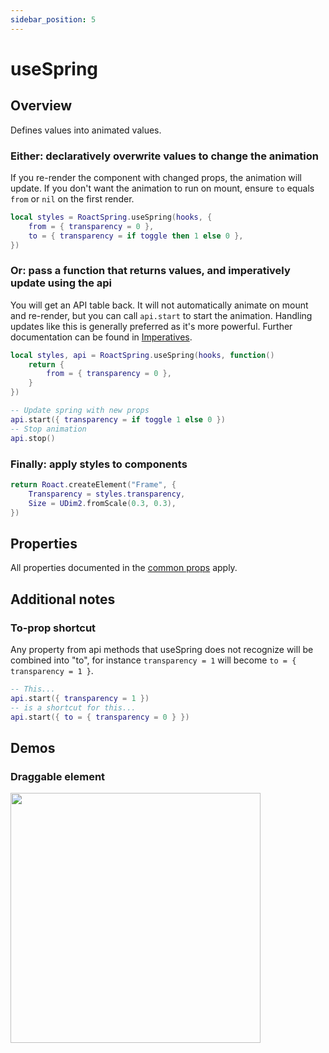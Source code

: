 ```yaml
---
sidebar_position: 5
---
```


# useSpring

## Overview

Defines values into animated values.

### Either: declaratively overwrite values to change the animation

If you re-render the component with changed props, the animation will update. If you don't want the animation to run on mount, ensure `to` equals `from` or `nil` on the first render.

```lua
local styles = RoactSpring.useSpring(hooks, {
    from = { transparency = 0 },
    to = { transparency = if toggle then 1 else 0 },
})
```

### Or: pass a function that returns values, and imperatively update using the api

You will get an API table back. It will not automatically animate on mount and re-render, but you can call `api.start` to start the animation. Handling updates like this is generally preferred as it's more powerful. Further documentation can be found in [Imperatives](/docs/common/imperatives).

```lua
local styles, api = RoactSpring.useSpring(hooks, function()
    return {
        from = { transparency = 0 },
    }
})

-- Update spring with new props
api.start({ transparency = if toggle 1 else 0 })
-- Stop animation
api.stop()
```

### Finally: apply styles to components

```lua
return Roact.createElement("Frame", {
    Transparency = styles.transparency,
    Size = UDim2.fromScale(0.3, 0.3),
})
```

## Properties

All properties documented in the [common props](/docs/common/props) apply.

## Additional notes

### To-prop shortcut
Any property from api methods that useSpring does not recognize will be combined into "to", for instance `transparency = 1` will become `to = { transparency = 1 }`.

```lua
-- This...
api.start({ transparency = 1 })
-- is a shortcut for this...
api.start({ to = { transparency = 0 } })
```

## Demos

### Draggable element

<a href="https://github.com/chriscerie/roact-spring/blob/main/stories/useSpringDrag.story.lua">
  <img src="https://media.giphy.com/media/R2bJ57MNTdP7vmP6Ez/giphy.gif" width="400" />
</a>